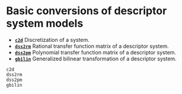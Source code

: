# Basic conversions of descriptor system models

* **[`c2d`](@ref)**  Discretization of a system.
* **[`dss2rm`](@ref)**  Rational transfer function matrix of a descriptor system.
* **[`dss2pm`](@ref)**  Polynomial transfer function matrix of a descriptor system.
* **[`gbilin`](@ref)**  Generalized bilinear transformation of a descriptor system.

```@docs
c2d
dss2rm
dss2pm
gbilin
```
